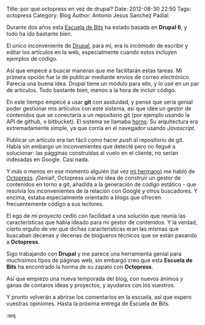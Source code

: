 Title: por qué octopress en vez de drupal?
Date: 2012-08-30 22:50
Tags: octopress
Category: Blog
Author: Antonio Jesus Sanchez Padial

Durante dos años esta [Escuela de Bits]("http://www.escueladebits.com") ha estado basada en **Drupal 6**, y todo ha ido bastante bien.

El único inconveniente de [Drupal](http://drupal.org), para mí, era lo incómodo de escribir y editar los artículos en la web, especialmente cuando estos incluyen ejemplos de código.

Así que empecé a buscar maneras que me facilitarán estas tareas. Mi primera opción fue la de publicar mediante envíos de correo electrónico. Parecía una buena idea. Drupal tiene un módulo para ello, []() y lo usé en un par de artículos. Todo bastante bien, menos a la hora de incluir código.

En este tiempo empecé a usar **git** con asiduidad, y pensé que sería genial poder gestionar mis artículos con este sistema, así que idée un gestor de contenidos que se conectaría a un repositorio git (por ejemplo usando la API de github, o bitbucket). El sistema se llamaba [horns](). Su arquitectura era extremadamente simple, ya que corría en el navegador usando *Javascript*.

<!-- more -->

Publicar un artículo era tan fácil como hacer *push* al repositorio de git. Había sin embargo un inconvenientes que detecté pero no llegué a solucionar: las págginas construídas al vuelo en el cliente, no serían indexadas en Google. Casi nada.

Y más o menos en ese momento alguién (tal vez [mi hermano](http://surreal.asturnazari.es)) me habló de [Octopress](http://octopress.org). ¡Genial!, Octopress unía mi idea de construir un gestor de contenidos en torno a git, añadida a la generación de código estático - que resolvía los inconvenientes de la relación con Google y otros buscadores. Y encima, estaba especialmente orientado a blogs que ofrecen frecuentemente código a sus lectores.

El ego de *mi proyecto* cedió con facilidad a una solución que reunía las características que había ideado para mi gestor de contenidos. Y la verdad, cierto orgullo de ver que dichas características eran las mismas que buscaban decenas y decenas de blogueros técnicos que se están pasando a **Octopress**.

Sigo trabajando con **Drupal** y me parece una herramienta genial para muchísimos tipos de páginas web, sin embargo creo que esta **Escuela de Bits** ha encontrado la horma de su zapato con **Octopress**.

Así que empiezo una nueva temporada del blog, con nuevos ánimos y ganas de contaros ideas y proyectos, y ayudaros con los vuestros.

Y pronto volverán a abrirse los comentarios en la escuela, así que espero vuestras opiniones. Hasta la próxima entrega de Escuela de Bits.

:wq
